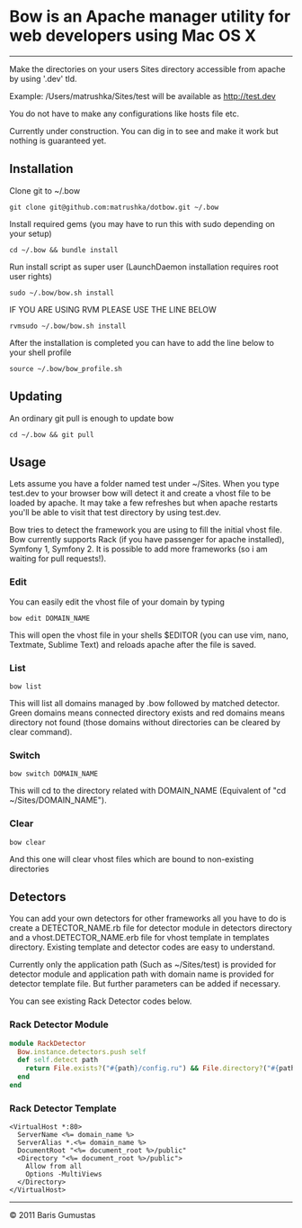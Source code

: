 # Bow is an Apache manager utility for web developers using Mac OS X
-----
Make the directories on your users Sites directory accessible from apache by using '.dev' tld.

Example: /Users/matrushka/Sites/test will be available as http://test.dev

You do not have to make any configurations like hosts file etc.

Currently under construction. You can dig in to see and make it work but nothing is guaranteed yet.

## Installation

Clone git to ~/.bow

```shell
git clone git@github.com:matrushka/dotbow.git ~/.bow
```

Install required gems (you may have to run this with sudo depending on your setup)

```shell
cd ~/.bow && bundle install
```

Run install script as super user (LaunchDaemon installation requires root user rights)

```shell
sudo ~/.bow/bow.sh install
```

IF YOU ARE USING RVM PLEASE USE THE LINE BELOW

```shell
rvmsudo ~/.bow/bow.sh install
```

After the installation is completed you can have to add the line below to your shell profile

```shell
source ~/.bow/bow_profile.sh
```

## Updating

An ordinary git pull is enough to update bow

```shell
cd ~/.bow && git pull
```

## Usage

Lets assume you have a folder named test under ~/Sites. When you type test.dev to your browser bow will detect it and create a vhost file to be loaded by apache. It may take a few refreshes but when apache restarts you'll be able to visit that test directory by using test.dev.

Bow tries to detect the framework you are using to fill the initial vhost file. Bow currently supports Rack (if you have passenger for apache installed), Symfony 1, Symfony 2. It is possible to add more frameworks (so i am waiting for pull requests!).

### Edit
You can easily edit the vhost file of your domain by typing

```shell
bow edit DOMAIN_NAME
```

This will open the vhost file in your shells $EDITOR (you can use vim, nano, Textmate, Sublime Text) and reloads apache after the file is saved.

### List
```shell
bow list
```
This will list all domains managed by .bow followed by matched detector. Green domains means connected directory exists and red domains means directory not found (those domains without directories can be cleared by clear command).

### Switch
```shell
bow switch DOMAIN_NAME
```
This will cd to the directory related with DOMAIN_NAME (Equivalent of "cd ~/Sites/DOMAIN_NAME").


### Clear
```shell
bow clear
```
And this one will clear vhost files which are bound to non-existing directories

## Detectors

You can add your own detectors for other frameworks all you have to do is create a DETECTOR_NAME.rb file for detector module in detectors directory and a vhost.DETECTOR_NAME.erb file for vhost template in templates directory. Existing template and detector codes are easy to understand.

Currently only the application path (Such as ~/Sites/test) is provided for detector module and application path with domain name is provided for detector template file. But further parameters can be added if necessary.

You can see existing Rack Detector codes below.

### Rack Detector Module
```ruby
module RackDetector
  Bow.instance.detectors.push self
  def self.detect path
    return File.exists?("#{path}/config.ru") && File.directory?("#{path}/public") && File.directory?("#{path}/tmp")
  end
end
```
### Rack Detector Template
```
<VirtualHost *:80>
  ServerName <%= domain_name %>
  ServerAlias *.<%= domain_name %>
  DocumentRoot "<%= document_root %>/public"
  <Directory "<%= document_root %>/public">
    Allow from all
    Options -MultiViews
  </Directory>
</VirtualHost>
```

-----
&copy; 2011 Baris Gumustas
